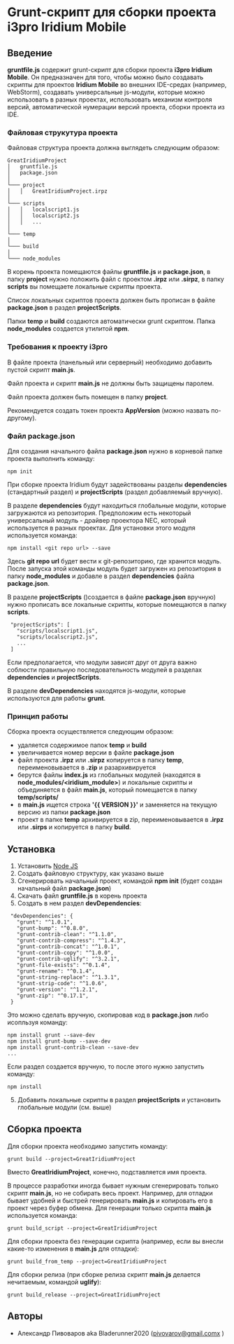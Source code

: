 # Grunt-скрипт для сборки проекта i3pro Iridium Mobile

## Введение

**gruntfile.js** содержит grunt-скрипт для сборки проекта **i3pro Iridium Mobile**. Он предназначен для того, чтобы можно
было создавать скрипты для проектов **Iridium Mobile** во внешних IDE-средах (например, WebStorm), создавать универсальные
js-модули, которые можно использовать в разных проектах, использовать механизм контроля версий, автоматической нумерации
версий проекта, сборки проекта из IDE.

### Файловая струкутура проекта

Файловая структура проекта должна выглядеть следующим образом:

```
GreatIridiumProject
│   gruntfile.js
│   package.json
│
└─── project
│   │   GreatIridiumProject.irpz
│
└─── scripts
│   │   localscript1.js
│   │   localscript2.js
│   │   ...
│
└─── temp
│
└─── build
│
└─── node_modules

```

В корень проекта помещаются файлы **gruntfile.js** и **package.json**, в папку **project** нужно положить файл с проектом **.irpz** или
**.sirpz**, в папку **scripts** вы помещаете локальные скрипты проекта.

Список локальных скриптов проекта должен быть прописан в файле **package.json** в раздел **projectScripts**.

Папки **temp** и **build** создаются автоматически grunt скриптом. Папка **node_modules** создается утилитой **npm**.

### Требования к проекту i3pro

В файле проекта (панельный или серверный) необходимо добавить пустой скрипт **main.js**.

Файл проекта и скрипт **main.js** не должны быть защищены паролем.

Файл проекта должен быть помещен в папку **project**.

Рекомендуется создать токен проекта **AppVersion** (можно назвать по-другому).


### Файл package.json

Для создания начального файла **package.json** нужно в корневой папке проекта выполнить команду:

```
npm init
```

При сборке проекта Iridium будут задействованы разделы **dependencies** (стандартный раздел) и **projectScripts**
(раздел добавляемый вручную).

В разделе **dependencies** будут находиться глобальные модули, которые загружаются из репозитория. Предположим есть
некоторый универсальный модуль - драйвер проектора NEC, который используется в разных проектах. Для установки этого модуля
используется команда:

 ```
 npm install <git repo url> --save
 ```

Здесь **git repo url** будет вести к git-репозиторию, где хранится модуль. После запуска этой команды модуль будет загружен из
репозитория в папку **node_modules** и добавле в раздел **dependencies** файла **package.json**.

В разделе **projectScripts** ()создается в файле **package.json** вручную) нужно прописать все локальные скрипты, которые
помещаются в папку **scripts**.

 ```
  "projectScripts": [
    "scripts/localscript1.js",
    "scripts/localscript2.js",
    ...
  ]
   ```

Если предполагается, что модули зависят друг от друга важно соблюсти правильную последовательность модулей в разделах
**dependencies** и **projectScripts**.

В разделе **devDependencies** находятся js-модули, которые используются для работы **grunt**.

### Принцип работы

Сборка проекта осуществляется следующим образом:
- удаляется содержимое папок **temp** и **build**
- увеличивается номер версии в файле **package.json**
- файл проекта **.irpz** или **.sirpz** копируется в папку **temp**, переименовывается в **.zip** и разархивируется
- берутся файлы **index.js** из глобальных модулей (находятся в **node_modules/<iridium_module>**) и локальные скрипты и
объединяется в файл **main.js**, который помещается в папку **temp/scripts/**
- в **main.js** ищется строка **'{{ VERSION }}'** и заменяется на текущую версию из папки **package.json**
- проект в папке **temp** архивируется в zip, переименовывается в **.irpz** или **.sirps** и копируется в папку **build**.


## Установка

1. Установить [Node JS](https://nodejs.org/)
2. Создать файловую структуру, как указано выше
3. Сгенерировать начальный проект, командой **npm init** (будет создан начальный файл **package.json**)
4. Скачать файл **gruntfile.js** в корень проекта
4. Создать в нем раздел **devDependencies**:

 ```
  "devDependencies": {
    "grunt": "^1.0.1",
    "grunt-bump": "^0.8.0",
    "grunt-contrib-clean": "^1.1.0",
    "grunt-contrib-compress": "^1.4.3",
    "grunt-contrib-concat": "^1.0.1",
    "grunt-contrib-copy": "^1.0.0",
    "grunt-contrib-uglify": "^3.2.1",
    "grunt-file-exists": "^0.1.4",
    "grunt-rename": "^0.1.4",
    "grunt-string-replace": "^1.3.1",
    "grunt-strip-code": "^1.0.6",
    "grunt-version": "^1.2.1",
    "grunt-zip": "^0.17.1",
  }
   ```
 Это можно сделать вручную, скопировав код в **package.json** либо исопльзуя команду:

 ```
 npm install grunt --save-dev
 npm install grunt-bump --save-dev
 npm install grunt-contrib-clean --save-dev
 ...
 ```

 Если раздел создается вручную, то после этого нужно запустить команду:
  ```
  npm install
  ```

5. Добавить локальные скрипты в раздел **projectScripts** и установить глобальные модули (см. выше)

## Сборка проекта

Для сборки проекта необходимо запустить команду:

  ```
  grunt build --project=GreatIridiumProject
  ```

Вместо **GreatIridiumProject**, конечно, подставляется имя проекта.

В процессе разработки иногда бывает нужным сгенерировать только скрипт **main.js**, но не собирать весь проект. Например,
для отладки бывает удобней и быстрей генерировать **main.js** и копировать его в проект через буфер обмена. Для генерации только
скрипта **main.js** используется команда:

  ```
  grunt build_script --project=GreatIridiumProject
  ```

Для сборки проекта без генерации скрипта (например, если вы внесли какие-то изменения в **main.js** для отладки):

  ```
  grunt build_from_temp --project=GreatIridiumProject
  ```

Для сборки релиза (при сборке релиза скрипт **main.js** делается нечитаемым, командой **uglify**):

  ```
  grunt build_release --project=GreatIridiumProject
  ```

## Авторы

* Александр Пивоваров aka Bladerunner2020 (pivovarov@gmail.comx )
